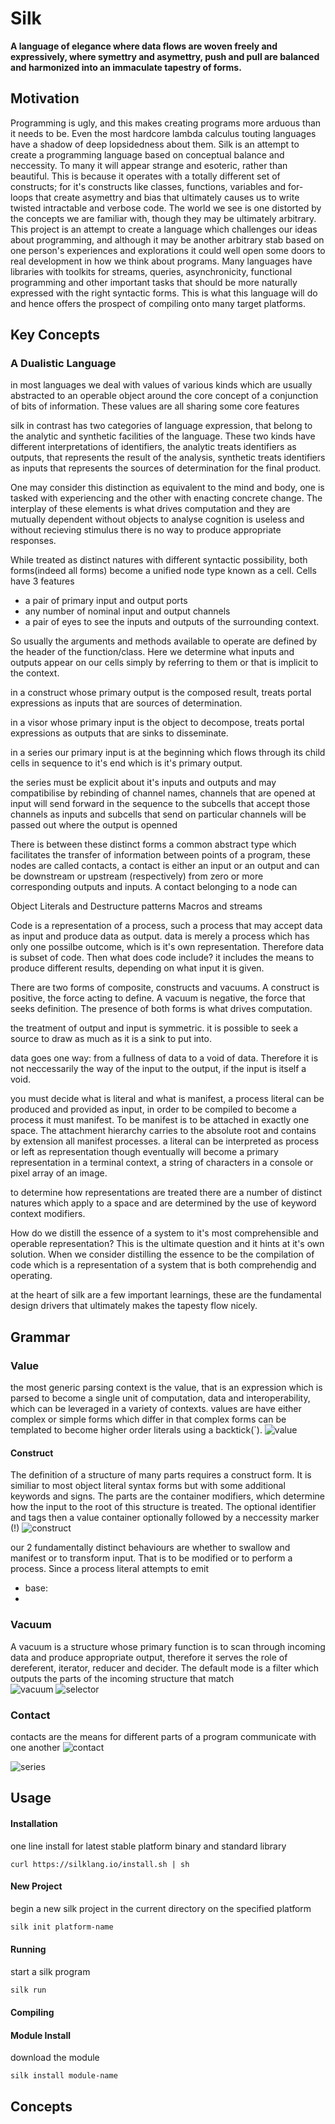 

# Silk

__A language of elegance where data flows are woven freely and expressively, where symettry and asymettry, push and pull are balanced and harmonized into an immaculate tapestry of forms.__

## Motivation

Programming is ugly, and this makes creating programs more arduous than it needs to be. Even the most hardcore lambda calculus touting languages have a shadow of deep lopsidedness about them. Silk is an attempt to create a programming language based on conceptual balance and neccessity. To many it will appear strange and esoteric, rather than beautiful. This is because it operates with a totally different set of constructs; for it's constructs like classes, functions, variables and for-loops that create asymettry and bias that ultimately causes us to write twisted intractable and verbose code. The world we see is one distorted by the concepts we are familiar with, though they may be ultimately arbitrary. This project is an attempt to create a language which challenges our ideas about programming, and although it may be another arbitrary stab based on one person's experiences and explorations it could well open some doors to real development in how we think about programs. Many languages have libraries with toolkits for streams, queries, asynchronicity, functional programming and other important tasks that should be more naturally expressed with the right syntactic forms. This is what this language will do and hence offers the prospect of compiling onto many target platforms.

## Key Concepts

### A Dualistic Language
in most languages we deal with values of various kinds which are usually abstracted to an operable object around the core concept of a conjunction of bits of information. These values are all sharing some core features

silk in contrast has two categories of language expression, that belong to the analytic and synthetic facilities of the language. These two kinds have different interpretations of identifiers, the analytic treats identifiers as outputs, that represents the result of the analysis, synthetic treats identifiers as inputs that represents the sources of determination for the final product.

One may consider this distinction as equivalent to the mind and body, one is tasked with experiencing and the other with enacting concrete change. The interplay of these elements is what drives computation and they are mutually dependent without objects to analyse cognition is useless and without recieving stimulus there is no way to produce appropriate responses.

While treated as distinct natures with different syntactic possibility, both forms(indeed all forms) become a unified node type known as a cell. Cells have 3 features
- a pair of primary input and output ports
- any number of nominal input and output channels
- a pair of eyes to see the inputs and outputs of the surrounding context.

So usually the arguments and methods available to operate are defined by the header of the function/class. Here we determine what inputs and outputs appear on our cells simply by referring to them or that is implicit to the context.

in a construct whose primary output is the composed result, treats portal expressions as inputs that are sources of determination.

in a visor whose primary input is the object to decompose, treats portal expressions as outputs that are sinks to disseminate.

in a series our primary input is at the beginning which flows through its child cells in sequence to it's end which is it's primary output.

the series must be explicit about it's inputs and outputs and may compatibilise by rebinding of channel names, channels that are opened at input will send forward in the sequence to the subcells that accept those channels as inputs and subcells that send on particular channels will be passed out where the output is openned



There is between these distinct forms a common abstract type which facilitates the transfer of information between points of a program, these nodes are called contacts, a contact is either an input or an output and can be downstream or upstream (respectively) from zero or more corresponding outputs and inputs. A contact belonging to a node can

Object Literals and Destructure patterns
Macros and streams

Code is a representation of a process, such a process that may accept data as input and produce data as output. data is merely a process which has only one possilbe outcome, which is it's own representation. Therefore data is subset of code. Then what does code include? it includes the means to produce different results, depending on what input it is given.

There are two forms of composite, constructs and vacuums. A construct is positive, the force acting to define. A vacuum is negative, the force that seeks definition. The presence of both forms is what drives computation.

the treatment of output and input is symmetric. it is possible to seek a source to draw as much as it is a sink to put into.

data goes one way: from a fullness of data to a void of data. Therefore it is not neccessarily the way of the input to the output, if the input is itself a void.

you must decide what is literal and what is manifest, a process literal can be produced and provided as input, in order to be compiled to become a process it must manifest. To be manifest is to be attached in exactly one space. The attachment hierarchy carries to the absolute root and contains by extension all manifest processes. a literal can be interpreted as process or left as representation though eventually will become a primary representation in a terminal context, a string of characters in a console or pixel array of an image.

to determine how representations are treated there are a number of distinct natures which apply to a space and are determined by the use of keyword context modifiers.

How do we distill the essence of a system to it's most comprehensible and operable representation? This is the ultimate question and it hints at it's own solution. When we consider distilling the essence to be the compilation of code which is a representation of a system that is both comprehendig and operating.

at the heart of silk are a few important learnings, these are the fundamental design drivers that ultimately makes the tapesty flow nicely.

## Grammar

### Value
the most generic parsing context is the value, that is an expression which is parsed to become a single unit of computation, data and interoperability, which can be leveraged in a variety of contexts. values are have either complex or simple forms which differ in that complex forms can be templated to become higher order literals using a backtick(\`).
![value](diagrams/svg/value_syntax.svg)


#### Construct
The definition of a structure of many parts requires a construct form. It is similiar to most object literal syntax forms but with some additional keywords and signs. The parts are the container modifiers, which determine how the input to the root of this structure is treated. The optional identifier and tags then a value container optionally followed by a neccessity marker (!)
![construct](diagrams/svg/construct_syntax.svg)

our 2 fundamentally distinct behaviours are whether to swallow and manifest or to transform input. That is to be modified or to perform a process. Since a process literal attempts to emit
- base:
-

### Vacuum
A vacuum is a structure whose primary function is to scan through incoming data and produce appropriate output, therefore it serves the role of dereferent, iterator, reducer and decider. The default mode is a filter which outputs the parts of the incoming structure that match  
![vacuum](diagrams/svg/vacuum_syntax.svg)
![selector](diagrams/svg/selector_syntax.svg)

### Contact
contacts are the means for different parts of a program communicate with one another
![contact](diagrams/svg/contact_syntax.svg)


![series](diagrams/svg/series_syntax.svg)

## Usage

#### Installation
one line install for latest stable platform binary and standard library

```console
curl https://silklang.io/install.sh | sh
```

#### New Project
begin a new silk project in the current directory on the specified platform
```sh
silk init platform-name
```

#### Running
start a silk program
```sh
silk run
```

#### Compiling

#### Module Install
download the module
```
silk install module-name
```

## Concepts
